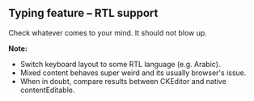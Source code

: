 ## Typing feature – RTL support

Check whatever comes to your mind. It should not blow up.

**Note:**

* Switch keyboard layout to some RTL language (e.g. Arabic).
* Mixed content behaves super weird and its usually browser's issue.
* When in doubt, compare results between CKEditor and native contentEditable.
